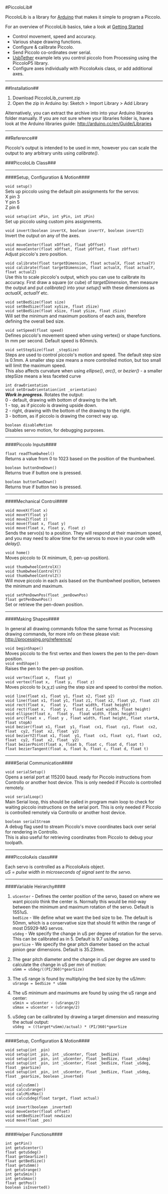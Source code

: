 #PiccoloLib#

PiccoloLib is a library for [Arduino](http://www.arduino.cc) that makes it simple to program a Piccolo.

For an overview of PiccoloLib basics, take a look at [Getting Started](../../wiki/Getting-Started)

* Control movement, speed and accuracy.
* Various shape drawing functions.
* Configure & calibrate Piccolo.
* Send Piccolo co-ordinates over serial.
* [UsbTether](PiccoloLib/examples/usbTether/usbTether.ino) example lets you control piccolo from Processing using the PiccoloP5 library.
* Configure axes individually with PiccoloAxis class, or add additional axes.

---

##Installation##

1. Download PiccoloLib_current.zip
2. Open the zip in Arduino by: Sketch > Import Library > Add Library

Alternatively, you can extract the archive into into your Arduino libraries folder manually.
If you are not sure where your libraries folder is, have a look at the Arduino libraries guide: http://arduino.cc/en/Guide/Libraries

---

##Reference##

Piccolo's output is intended to be used in mm, however you can scale the output to any arbitrary units using *calibrate()*.


###PiccoloLib Class###

---
####Setup, Configuration & Motion####

`void setup()`  
Sets up piccolo using the default pin assignments for the servos:  
X pin 3  
Y pin 5  
Z pin 6

`void setup(int xPin, int yPin, int zPin)`  
Set up piccolo using custom pins assignments.

`void invert(boolean invertX, boolean invertY, boolean invertZ)`  
Invert the output on any of the axes.

`void moveCenter(float xOffset, float yOffset)`  
`void moveCenter(float xOffset, float yOffset, float zOffset)`  
Adjust piccolo's zero position.

`void calibrate(float targetDimension, float actualX, float actualY)`  
`void calibrate(float targetDimension, float actualX, float actualY, float actualZ)`  
Use this to scale piccolo's output, which you can use to calibrate its accuracy.  First draw a square (or cube) of *targetDimension*, then measure the output and put *calibrate()* into your *setup()* with these dimensions as *actualX*, *actualY* etc.

`void setBedSize(float size)`  
`void setBedSize(float xySize, float zSize)`  
`void setBedSize(float xSize, float ySize, float zSize)`  
Will set the minimum and maximum positions of each axis, therefore defining the overall bed size.

`void setSpeed(float speed)`  
Defines piccolo's movement speed when using vertex() or shape functions.  In mm per second.  Default speed is 60mm/s.

`void setStepSize(float _stepSize)`  
Steps are used to control piccolo's motion and speed.  The default step size is 0.1mm.  A smaller step size means a more controlled motion, but too small will limit the maximum speed.  
This also affects curvature when using *ellipse()*, *arc()*, or *bezier()* - a smaller stepSize means a less faceted curve

`int drawOrientation`  
`void setDrawOrientation(int _orientation)`  
**_Work in progress._** Rotates the output:  
0 - default, drawing with bottom of drawing to the left.  
1 - top, as if piccolo is drawing upside down.  
2 - right, drawing with the bottom of the drawing to the right.  
3  - bottom, as if piccolo is drawing the correct way up.  

`boolean disableMotion`  
Disables servo motion, for debugging purposes.

---
####Piccolo Inputs####

`float readThumbwheel()`  
Returns a value from 0 to 1023 based on the position of the thumbwheel.

`boolean buttonOneDown()`  
Returns true if button one is pressed.

`boolean buttonTwoDown()`  
Returns true if button two is pressed.

---
####Mechanical Control####

`void moveX(float x)`  
`void moveY(float y)`  
`void moveZ(float z)`  
`void move(float x, float y)`  
`void move(float x, float y, float z)`  
Sends the servo(s) to a position.  They will respond at their maximum speed, and you may need to allow time for the servos to move in your code with *delay()*.

`void home()`  
Moves piccolo to (X minimum, 0, pen-up position).

`void thumbwheelControlX()`  
`void thumbwheelControlY()`  
`void thumbwheelControlZ()`  
Will move piccolo in each axis based on the thumbwheel position, between the minimum and maximum.

`void setPenDownPos(float _penDownPos)`  
`float getPenDownPos()`  
Set or retrieve the pen-down position.

---
####Making Shapes####

In general all drawing commands follow the same format as Processing drawing commands, for more info on these please visit: http://processing.org/reference/

`void beginShape()`  
Moves piccolo to the first vertex and then lowers the pen to the pen-down position.  
`void endShape()`  
Raises the pen to the pen-up position.  

`void vertex(float x,  float y)`  
`void vertex(float x,  float y,  float z)`  
Moves piccolo to (x,y,z) using the step size and speed to control the motion.

`void line(float x1, float y1, float x2, float y2)`  
`void line(float x1, float y1, float z1, float x2, float y2, float z2)`  
`void rect(float x,  float y,  float width, float height)`  
`void rect(float x,  float y,  float z, float width, float height)`  
`void ellipse(float x,  float y,  float width, float height)`  
`void arc(float x , float y , float width, float height, float startA, float stopA)`  
`void bezier(float x1, float  y1, float  cx1, float  cy1, float  cx2, float  cy2, float  x2, float  y2)`  
`void bezierYZ(float x1, float  y1, float  cx1, float  cy1, float  cx2, float  cy2, float  x2, float  y2)`  
`float bezierPoint(float a, float b, float c, float d, float t)`  
`float bezierTangent(float a, float b, float c, float d, float t)`  

---
####Serial Communication####

`void serialSetup()`  
Opens a serial port at 115200 baud. ready for Piccolo instructions from Controllo or another host device. This is only needed if Piccolo is controlled remotely. 

`void serialLoop()`  
Main Serial loop, this should be called in program main loop to check for waiting piccolo instructions on the serial port. This is only needed if Piccolo is controlled remotely via Controllo or another host device. 

`boolean serialStream`  
A debug flag used to stream Piccolo's move coordinates back over serial for rendering in Controllo.  
This is also useful for retrieving coordinates from Piccolo to debug your toolpath.


---
###PiccoloAxis class###

Each servo is controlled as a PiccoloAxis object.  
*uS = pulse width in microseconds of signal sent to the servo.*

---
####Variable Heirarchy####

1. `uScenter` - Defines the center position of the servo, based on where we want piccolo think the center is.  Normally this would be mid-way between the minimum and maximum rotation of the servo.  Default is 1551uS.  
`bedSize` - We define what we want the bed size to be.  The default is 50mm, which is a conservative size that should fit within the range of most DS929-MG servos.  
`uSdeg` - We specify the change in uS per degree of rotation for the servo. This can be calibrated as in 5.  Default is 9.7 us/deg.  
`gearSize` - We specify the gear pitch diameter based on the actual pinion gear dimensions.  Default is 35.23mm.

2. The gear pitch diameter and the change in uS per degree are used to calculate the change in uS per mm of motion:  
`uSmm = uSdeg/((PI/360)*gearSize)`

3. The uS range is found by multiplying the bed size by the uS/mm:  
`uSrange = bedSize * uSmm`

4. The uS minimum and maximums are found by using the uS range and center:  
`uSmin = uScenter - (uSrange/2)`  
`uSmax = uScenter + (uSrange/2)`

5. uSdeg can be calibrated by drawing a target dimension and measuring the actual output:  
`uSdeg  = ((target*uSmm)/actual) * (PI/360)*gearSize`

---
####Setup, Configuration & Motion####

`void setup(int _pin)`  
`void setup(int _pin, int _uScenter, float _bedSize)`  
`void setup(int _pin, int _uScenter, float _bedSize, float _uSdeg)`  
`void setup(int _pin, int _uScenter, float _bedSize, float _uSdeg, float _gearSize)`  
`void setup(int _pin, int _uScenter, float _bedSize, float _uSdeg, float _gearSize, boolean _inverted)`

`void calcuSmm()`  
`void calcuSrange()`  
`void calcMinMax()`  
`void calcuSdeg(float target, float actual)`

`void invert(boolean _inverted)`  
`void moveCenter(float offset)`  
`void setBedSize(float newSize)`  
`void move(float _pos)`  

---
####Helper Functions####

`int getPin()`  
`int getuScenter()`  
`float getuSdeg()`  
`float getGearSize()`  
`float getBedSize()`  
`float getuSmm()`  
`int getuSrange()`  
`int getuSmin()`  
`int getuSmax()`  
`float getPos()`  
`boolean isInverted()`  